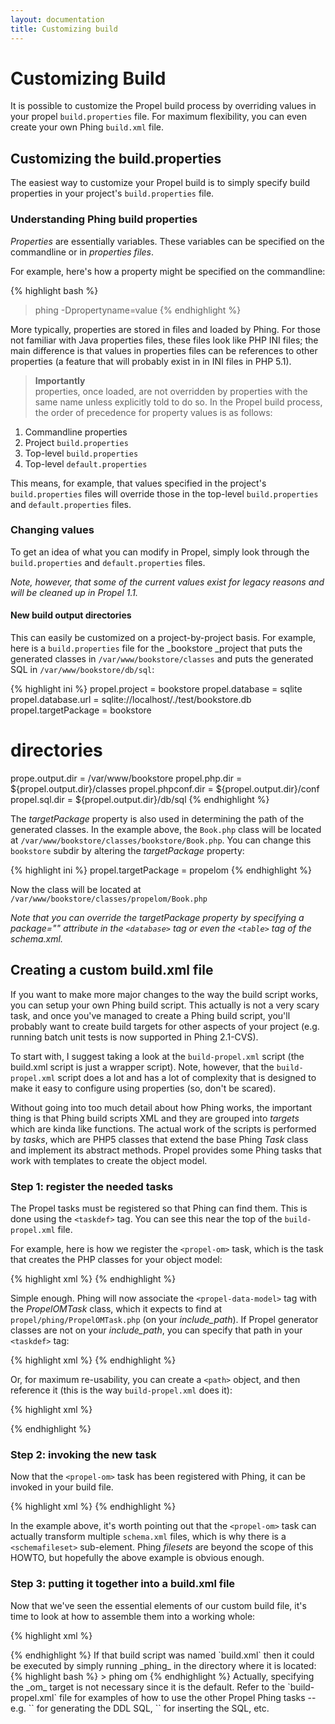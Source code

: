 ```yaml
---
layout: documentation
title: Customizing build
---
```


# Customizing Build #

It is possible to customize the Propel build process by overriding values in your propel `build.properties` file. For maximum flexibility, you can even create your own Phing `build.xml` file.

## Customizing the build.properties ##

The easiest way to customize your Propel build is to simply specify build properties in your project's `build.properties` file.

### Understanding Phing build properties ###

_Properties_ are essentially variables. These variables can be specified on the commandline or in _properties files_.

For example, here's how a property might be specified on the commandline:

{% highlight bash %}
> phing -Dpropertyname=value
{% endhighlight %}

More typically, properties are stored in files and loaded by Phing. For those not familiar with Java properties files, these files look like PHP INI files; the main difference is that values in properties files can be references to other properties (a feature that will probably exist in in INI files in PHP 5.1).

>**Importantly**<br />properties, once loaded, are not overridden by properties with the same name unless explicitly told to do so. In the Propel build process, the order of precedence for property values is as follows:

1. Commandline properties
2. Project `build.properties`
3. Top-level `build.properties`
4. Top-level `default.properties`

This means, for example, that values specified in the project's `build.properties` files will override those in the top-level `build.properties` and `default.properties` files.

### Changing values ###

To get an idea of what you can modify in Propel, simply look through the `build.properties` and `default.properties` files.

_Note, however, that some of the current values exist for legacy reasons and will be cleaned up in Propel 1.1._

#### New build output directories ####

This can easily be customized on a project-by-project basis. For example, here is a `build.properties` file for the _bookstore _project that puts the generated classes in `/var/www/bookstore/classes` and puts the generated SQL in `/var/www/bookstore/db/sql`:

{% highlight ini %}
propel.project = bookstore
propel.database = sqlite
propel.database.url = sqlite://localhost/./test/bookstore.db
propel.targetPackage = bookstore

# directories
prope.output.dir = /var/www/bookstore
propel.php.dir = ${propel.output.dir}/classes
propel.phpconf.dir = ${propel.output.dir}/conf
propel.sql.dir = ${propel.output.dir}/db/sql
{% endhighlight %}

The _targetPackage_ property is also used in determining the path of the generated classes. In the example above, the `Book.php` class will be located at `/var/www/bookstore/classes/bookstore/Book.php`. You can change this `bookstore` subdir by altering the _targetPackage_ property:

{% highlight ini %}
propel.targetPackage = propelom
{% endhighlight %}

Now the class will be located at `/var/www/bookstore/classes/propelom/Book.php`

_Note that you can override the targetPackage property by specifying a package="" attribute in the `<database>` tag or even the `<table>` tag of the schema.xml._

## Creating a custom build.xml file ##

If you want to make more major changes to the way the build script works, you can setup your own Phing build script. This actually is not a very scary task, and once you've managed to create a Phing build script, you'll probably want to create build targets for other aspects of your project (e.g. running batch unit tests is now supported in Phing 2.1-CVS).

To start with, I suggest taking a look at the `build-propel.xml` script (the build.xml script is just a wrapper script). Note, however, that the `build-propel.xml` script does a lot and has a lot of complexity that is designed to make it easy to configure using properties (so, don't be scared).

Without going into too much detail about how Phing works, the important thing is that Phing build scripts XML and they are grouped into _targets_ which are kinda like functions. The actual work of the scripts is performed by _tasks_, which are PHP5 classes that extend the base Phing _Task_ class and implement its abstract methods. Propel provides some Phing tasks that work with templates to create the object model.

### Step 1: register the needed tasks ###

The Propel tasks must be registered so that Phing can find them. This is done using the `<taskdef>` tag. You can see this near the top of the `build-propel.xml` file.

For example, here is how we register the `<propel-om>` task, which is the task that creates the PHP classes for your object model:

{% highlight xml %}
<taskdef
    name="propel-om"
    classname="propel.phing.PropelOMTask"/>
{% endhighlight %}

Simple enough. Phing will now associate the `<propel-data-model>` tag with the _PropelOMTask_ class, which it expects to find at `propel/phing/PropelOMTask.php` (on your _include_path_). If Propel generator classes are not on your _include_path_, you can specify that path in your `<taskdef>` tag:

{% highlight xml %}
<taskdef
    name="propel-om"
    classname="propel.phing.PropelOMTask"
    classpath="/path/to/propel-generator/classes"/>
{% endhighlight %}

Or, for maximum re-usability, you can create a `<path>` object, and then reference it (this is the way `build-propel.xml` does it):

{% highlight xml %}
  <path id="propelclasses">
      <pathelement dir="/path/to/propel-generator/classes"/>
  </path>

  <taskdef
    name="propel-om"
    classname="propel.phing.PropelOMTask"
    classpathRef="propelclasses"/>
{% endhighlight %}

### Step 2: invoking the new task ###

Now that the `<propel-om>` task has been registered with Phing, it can be invoked in your build file.

{% highlight xml %}
<propel-om
      outputDirectory="/var/www/bookstore/classes"
      targetDatabase="mysql"
      targetPackage="bookstore"
      templatePath="/path/to/propel-generator/templates"
      targetPlatform="php5">
    <schemafileset dir="/var/www/bookstore/db/model" includes="*schema.xml"/>
</propel-om>
{% endhighlight %}

In the example above, it's worth pointing out that the `<propel-om>` task can actually transform multiple `schema.xml` files, which is why there is a `<schemafileset>` sub-element. Phing _filesets_ are beyond the scope of this HOWTO, but hopefully the above example is obvious enough.

### Step 3: putting it together into a build.xml file ###

Now that we've seen the essential elements of our custom build file, it's time to look at how to assemble them into a working whole:

{% highlight xml %}
<?xml version="1.0">
<project name="propel" default="om">

 <!-- set properties we use later -->
 <property name="propelgen.home" value="/path/to/propel-generator"/>
 <property name="out.dir" value="/var/www/bookstore"/>

 <!-- register task -->
  <path id="propelclasses">
      <pathelement dir="${propelgen.home}/classes"/>
  </path>

  <taskdef
    name="propel-om"
    classname="propel.phing.PropelOMTask"
    classpathRef="propelclasses"/>


 <!-- this [default] target performs the work -->
 <target name="om" description="build propel om">
  <propel-om
    outputDirectory="${out.dir}/classes"
    targetDatabase="mysql"
    targetPackage="bookstore"
    templatePath="${propelgen.home}/templates"
    targetPlatform="php5">
      <schemafileset dir="${out.dir}/db/model" includes="*schema.xml"/>
  </propel-om>
 </target>

</project>
{% endhighlight %}

If that build script was named `build.xml` then it could be executed by simply running _phing_ in the directory where it is located:

{% highlight bash %}
> phing om
{% endhighlight %}

Actually, specifying the _om_ target is not necessary since it is the default.

Refer to the `build-propel.xml` file for examples of how to use the other Propel Phing tasks -- e.g. `<propel-sql>` for generating the DDL SQL, `<propel-sql-exec>` for inserting the SQL, etc.
